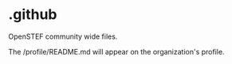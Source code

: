 # .github
OpenSTEF community wide files.

The /profile/README.md will appear on the organization's profile.
